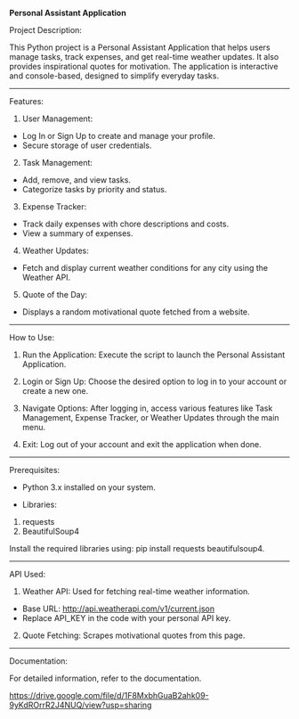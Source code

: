 **Personal Assistant Application**

Project Description:

This Python project is a Personal Assistant Application that helps users manage tasks, track expenses, and get real-time weather updates. It also provides inspirational quotes for motivation. The application is interactive and console-based, designed to simplify everyday tasks.

<hr/>

Features:

1. User Management:

* Log In or Sign Up to create and manage your profile.
* Secure storage of user credentials.

2. Task Management:

* Add, remove, and view tasks.
* Categorize tasks by priority and status.

3. Expense Tracker:

* Track daily expenses with chore descriptions and costs.
* View a summary of expenses.

4. Weather Updates:

* Fetch and display current weather conditions for any city using the Weather API.

5. Quote of the Day:

* Displays a random motivational quote fetched from a website.

<hr/>

How to Use:

1. Run the Application:
Execute the script to launch the Personal Assistant Application.

2. Login or Sign Up:
Choose the desired option to log in to your account or create a new one.

3. Navigate Options:
After logging in, access various features like Task Management, Expense Tracker, or Weather Updates through the main menu.

4. Exit:
Log out of your account and exit the application when done.

<hr/>

Prerequisites:

* Python 3.x installed on your system.

* Libraries:
1. requests
2. BeautifulSoup4

Install the required libraries using: pip install requests beautifulsoup4.

<hr/>

API Used:

1. Weather API: Used for fetching real-time weather information.
  * Base URL: http://api.weatherapi.com/v1/current.json
  * Replace API_KEY in the code with your personal API key.

2. Quote Fetching:
Scrapes motivational quotes from this page.

<hr/>

Documentation:

For detailed information, refer to the documentation.

https://drive.google.com/file/d/1F8MxbhGuaB2ahk09-9yKdROrrR2J4NUQ/view?usp=sharing
